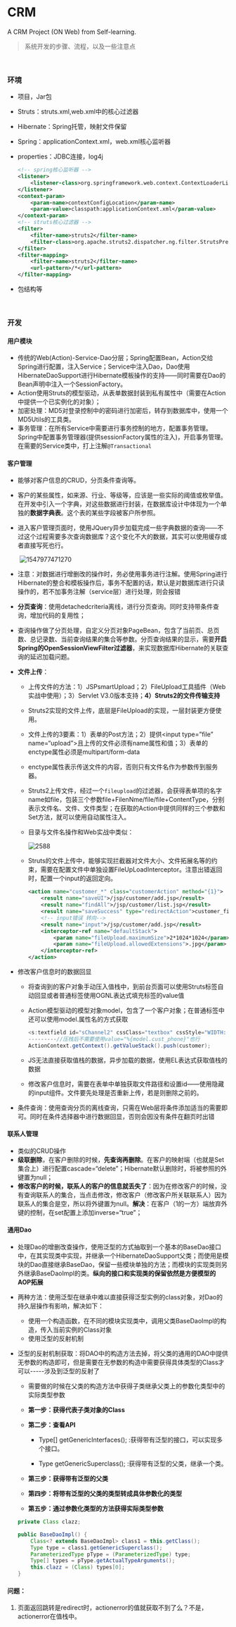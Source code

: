 # CRM
A CRM Project (ON Web) from Self-learning.



> 系统开发的步骤、流程，以及一些注意点



&nbsp;

### 环境

- 项目，Jar包

- Struts：struts.xml,web.xml中的核心过滤器

- Hibernate：Spring托管，映射文件保留

- Spring：applicationContext.xml，web.xml核心监听器

- properties：JDBC连接，log4j

  ```xml
  <!-- spring核心监听器 -->
  <listener>
      <listener-class>org.springframework.web.context.ContextLoaderListener</listener-class>
  </listener>
  <context-param>
      <param-name>contextConfigLocation</param-name>
      <param-value>classpath:applicationContext.xml</param-value>
  </context-param>
  <!-- struts核心过滤器 -->
  <filter>
      <filter-name>struts2</filter-name>
      <filter-class>org.apache.struts2.dispatcher.ng.filter.StrutsPrepareAndExecuteFilter</filter-class>
  </filter>
  <filter-mapping>
      <filter-name>struts2</filter-name>
      <url-pattern>/*</url-pattern>
  </filter-mapping>
  ```

- 包结构等

&nbsp;

### 开发

#### 用户模块

- 传统的Web(Action)-Service-Dao分层；Spring配置Bean，Action交给Spring进行配置，注入Service；Service中注入Dao，Dao使用HibernateDaoSupport进行Hibernate模板操作的支持——同时需要在Dao的Bean声明中注入一个SessionFactory。
- Action使用Struts的模型驱动，从表单数据封装到私有属性中（需要在Action中提供一个已实例化的对象）；
- 加密处理：MD5对登录控制中的密码进行加密后，转存到数据库中，使用一个MD5Utils的工具类。
- 事务管理：在所有Service中需要进行事务控制的地方，配置事务管理。Spring中配置事务管理器(提供sessionFactory属性的注入)，开启事务管理。在需要的Service类中，打上注解`@Transactional`

#### 客户管理

- 能够对客户信息的CRUD，分页条件查询等。

- 客户的某些属性，如来源、行业、等级等，应该是一些实际的阈值或枚举值。在开发中引入一个字典，对这些数据进行封装，在数据库设计中体现为一个单独的**数据字典表**。这个表的某些字段被客户所参照。

- 进入客户管理页面时，使用JQuery异步加载完成一些字典数据的查询——不过这个过程需要多次查询数据库？这个变化不大的数据，其实可以使用缓存或者直接写死也行。

  ​	![1547977471270](assets/1547977471270-1548160324802.png)

- 注意：对数据进行增删改的操作时，务必使用事务进行注解。使用Spring进行Hibernate的整合和模板操作后，事务不配置的话，默认是对数据库进行只读操作的，若不加事务注解（service层）进行处理，则会报错

- **分页查询**：使用detachedcriteria离线，进行分页查询。同时支持带条件查询，增加代码的复用性；

- 查询操作做了分页处理，自定义分页对象PageBean，包含了当前页、总页数、总记录数、当前查询结果的集合等参数。分页查询结果的显示，需要**开启Spring的OpenSessionViewFilter过滤器**，来实现数据库Hibernate的关联查询的延迟加载问题。

- **文件上传**：

  - 上传文件的方法：1）JSPsmartUpload；2）FileUpload工具插件（Web实战中使用）；3）Servlet V3.0版本支持；**4）Struts2的文件传输支持**

  - Struts2实现的文件上传，底层是FileUpload的实现，一层封装更方便使用。

  - 文件上传的3要素：1）表单的Post方法；2）提供\<input type=”file” name=“upload”>且上传的文件必须有name属性和值；3）表单的enctype属性必须是multipart/form-data

  - enctype属性表示传送文件的内容，否则只有文件名作为参数传到服务器。

  - Struts2上传文件，经过一个`fileupload`的过滤器，会获得表单项的名字name如file，包装三个参数file+FilenNme/file/file+ContentType，分别表示文件名、文件、文件类型；在获取的Action中提供同样的三个参数和Set方法，就可以使用自动属性注入。

  - 目录与文件名操作和Web实战中类似：

    ![2588](assets/1548136902588.png)

  - Struts的文件上传中，能够实现拦截器对文件大小、文件拓展名等的约束，需要在配置文件中单独设置FileUpLoadInterceptor。注意出错返回时，配置一个input的返回定向。

    ```xml
    <action name="customer_*" class="customerAction" method="{1}">
        <result name="saveUI">/jsp/customer/add.jsp</result>
        <result name="findAll">/jsp/customer/list.jsp</result>
        <result name="saveSuccess" type="redirectAction">customer_findAll.action</result>
        <!-- input错误 转向-->
        <result name="input">/jsp/customer/add.jsp</result>
        <interceptor-ref name="defaultStack">
            <param name="fileUpload.maximumSize">2*1024*1024</param>
            <param name="fileUpload.allowedExtensions">.jpg</param>
        </interceptor-ref>
    </action>
    ```

- 修改客户信息时的数据回显

  - 将查询到的客户对象手动压入值栈中，到前台页面可以使用Struts标签自动回显或者普通标签使用OGNL表达式填充标签的value值

  - Action模型驱动的模型对象model，包含了一个客户对象；在普通标签中还可以使用model.属性名的方式获取

    ```java
    <s:textfield id="sChannel2" cssClass="textbox" cssStyle="WIDTH: 180px" maxLength="50" name="cust_phone" value="%{model.cust_phone}"/>  
    ---------//压栈后不需要使用value="%{model.cust_phone}"也行
    ActionContext.getContext().getValueStack().push(customer); 
    ```

  - JS无法直接获取值栈的数据，异步加载的数据，使用EL表达式获取值栈的数据

  - 修改客户信息时，需要在表单中单独获取文件路径和设置id——使用隐藏的input组件。文件要先处理是否重新上传，若是则删除之前的。

- 条件查询：使用查询分页的离线查询，只需在Web层将条件添加适当的需要即可。同时在条件选择器中进行数据回显，否则会因没有条件在翻页时出错



#### 联系人管理

- 类似的CRUD操作
- **级联删除**，在客户删除的时候，**先查询再删除**。在客户的映射端（也就是Set集合上）进行配置cascade=“delete”；Hibernate默认删除时，将被参照的外键置为null；
- **修改客户的时候，联系人的客户的信息就丢失了**：因为在修改客户的时候，没有查询联系人的集合，当点击修改，修改客户（修改客户所关联联系人）因为联系人的集合是空，所以将外键置为null。**解决**：在客户（1的一方）端放弃外键的控制，在set配置上添加inverse=“true”；



#### 通用Dao

- 处理Dao的增删改查操作，使用泛型的方式抽取到一个基本的BaseDao接口中，在其实现类中实现，并继承一个HibernateDaoSupport父类；而使用是模块的Dao直接继承BaseDao，保留一些模块单独的方法；而模块的实现类则另外继承BaseDaoImpl的类。**纵向的接口和实现类的保留依然是方便模型的AOP拓展**

- 两种方法：使用泛型在继承中难以直接获得泛型实例的class对象，对Dao的持久层操作有影响，解决如下：

  - 使用一个构造函数，在不同的模块实现类中，调用父类BaseDaoImpl的构造，传入当前实例的Class对象
  - 使用泛型的反射机制

- 泛型的反射机制获取：将DAO中的构造方法去掉，将父类的通用的DAO中提供无参数的构造即可，但是需要在无参数的构造中需要获得具体类型的Class才可以-----涉及到泛型的反射了

  - 需要做的时候在父类的构造方法中获得子类继承父类上的参数化类型中的实际类型参数

  - **第一步：获得代表子类对象的Class**

  - **第二步：查看API**

    -  Type[] getGenericInterfaces();         :获得带有泛型的接口，可以实现多个接口。

    - Type getGenericSuperclass();           :获得带有泛型的父类，继承一个类。

  -  **第三步：获得带有泛型的父类**

  -  **第四步：将带有泛型的父类的类型转成具体参数化的类型**
  -  **第五步：通过参数化类型的方法获得实际类型参数**

  ```java
  private Class clazz;
  
  public BaseDaoImpl() {
      Class<? extends BaseDaoImpl> class1 = this.getClass();
      Type type = class1.getGenericSuperclass();
      ParameterizedType pType = (ParameterizedType) type;
      Type[] types = pType.getActualTypeArguments();
      this.clazz = (Class) types[0];
  }
  ```






























#### 问题：

1. 页面返回跳转是redirect时，actionerror的值就获取不到了么？不是，actionerror在值栈中。